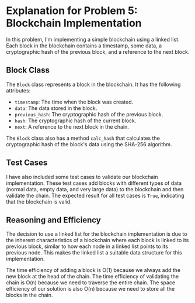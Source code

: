 # Explanation for Problem 5: Blockchain Implementation

In this problem, I'm implementing a simple blockchain using a linked list. Each block in the blockchain contains a timestamp, some data, a cryptographic hash of the previous block, and a reference to the next block.

## Block Class

The `Block` class represents a block in the blockchain. It has the following attributes:

- `timestamp`: The time when the block was created.
- `data`: The data stored in the block.
- `previous_hash`: The cryptographic hash of the previous block.
- `hash`: The cryptographic hash of the current block.
- `next`: A reference to the next block in the chain.

The `Block` class also has a method `calc_hash` that calculates the cryptographic hash of the block's data using the SHA-256 algorithm.

## Test Cases

I have also included some test cases to validate our blockchain implementation. These test cases add blocks with different types of data (normal data, empty data, and very large data) to the blockchain and then validate the chain. The expected result for all test cases is `True`, indicating that the blockchain is valid.

## Reasoning and Efficiency

The decision to use a linked list for the blockchain implementation is due to the inherent characteristics of a blockchain where each block is linked to its previous block, similar to how each node in a linked list points to its previous node. This makes the linked list a suitable data structure for this implementation.

The time efficiency of adding a block is O(1) because we always add the new block at the head of the chain. The time efficiency of validating the chain is O(n) because we need to traverse the entire chain. The space efficiency of our solution is also O(n) because we need to store all the blocks in the chain.